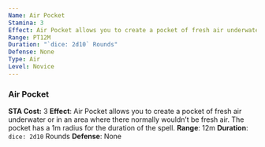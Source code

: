```yaml
---
Name: Air Pocket
Stamina: 3
Effect: Air Pocket allows you to create a pocket of fresh air underwater or in an area where there normally wouldn’t be fresh air. The pocket has a 1m radius for the duration of the spell.
Range: PT12M
Duration: "`dice: 2d10` Rounds"
Defense: None
Type: Air
Level: Novice
---
```

### Air Pocket
**STA Cost:** 3
**Effect**: Air Pocket allows you to create a pocket of fresh air underwater or in an area where there normally wouldn’t be fresh air. The pocket has a 1m radius for the duration of the spell.
**Range**: 12m
**Duration**: `dice: 2d10` Rounds
**Defense**: None